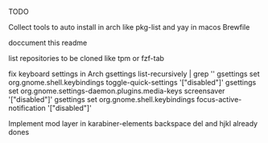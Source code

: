 TODO

Collect tools to auto install
  in arch like pkg-list and yay
  in macos Brewfile

doccument this readme

list repositories to be cloned like tpm or fzf-tab

fix keyboard settings in Arch
  gsettings list-recursively | grep '<Super>'
  gsettings set org.gnome.shell.keybindings toggle-quick-settings '["disabled"]'
  gsettings set org.gnome.settings-daemon.plugins.media-keys screensaver '["disabled"]'
  gsettings set org.gnome.shell.keybindings focus-active-notification '["disabled"]'


Implement mod layer in karabiner-elements
  backspace del and  hjkl already dones
